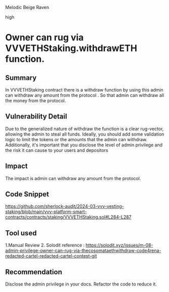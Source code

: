 Melodic Beige Raven

high

# Owner can rug via VVVETHStaking.withdrawETH function.

## Summary
In VVVETHStaking contract there is a withdraw function by using this admin can withdraw any amount from the protocol . So that admin can withdraw all the money from the protocol.
## Vulnerability Detail
Due to the generalized nature of withdraw the function is a clear rug-vector, allowing the admin to steal all funds.
Ideally, you should add some validation logic to limit the tokens or the amounts that the admin can withdraw.
Additionally, it's important that you disclose the level of admin privilege and the risk it can cause to your users and depositors
## Impact
The impact is admin can withdraw any amount from the protocol. 
## Code Snippet
https://github.com/sherlock-audit/2024-03-vvv-vesting-staking/blob/main/vvv-platform-smart-contracts/contracts/staking/VVVETHStaking.sol#L284-L287
## Tool used
1.Manual Review 
2. Solodit reference : https://solodit.xyz/issues/m-08-admin-privilege-owner-can-rug-via-thecosomataethwithdraw-code4rena-redacted-cartel-redacted-cartel-contest-git
## Recommendation
Disclose the admin privilege in your docs.
Refactor the code to reduce it.


